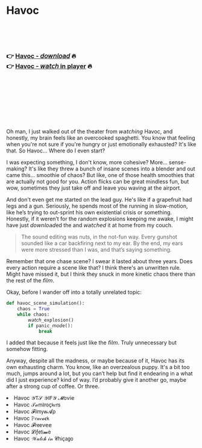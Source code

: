 <h1>Havoc</h1>

<br><br><br>

<h3>👉 <a href="https://Michaels-querobackli1972.github.io/pvbgmqtxfl/">Havoc - 𝘥𝘰𝘸𝘯𝘭𝘰𝘢𝘥</a> 🔥<br>
👉 <a href="https://Michaels-querobackli1972.github.io/pvbgmqtxfl/">Havoc - 𝘸𝘢𝘵𝘤𝘩 in player</a> 🔥
</h3>



<br><br><br><br><br><br><br>


Oh man, I just walked out of the theater from 𝘸𝘢𝘵𝘤𝘩𝘪𝘯𝘨 Havoc, and honestly, my brain feels like an overcooked spaghetti. You know that feeling when you're not sure if you're hungry or just emotionally exhausted? It's like that. So Havoc... Where do I even start? 

I was expecting something, I don't know, more cohesive? More... sense-making? It's like they threw a bunch of insane scenes into a blender and out came this... smoothie of chaos? But like, one of those health smoothies that are actually not good for you. Action flicks can be great mindless fun, but wow, sometimes they just take off and leave you waving at the airport.

And don't even get me started on the lead guy. He's like if a grapefruit had legs and a gun. Seriously, he spends most of the   running in slow-motion, like he’s trying to out-sprint his own existential crisis or something. Honestly, if it weren’t for the random explosions keeping me awake, I might have just 𝘥𝘰𝘸𝘯𝘭𝘰𝘢𝘥ed the   and 𝘸𝘢𝘵𝘤𝘩𝘦𝘥 it at home from my couch.

> The sound editing was nuts, in the not-fun way. Every gunshot sounded like a car backfiring next to my ear. By the end, my ears were more stressed than I was, and that’s saying something.

Remember that one chase scene? I swear it lasted about three years. Does every action   require a scene like that? I think there's an unwritten rule. Might have missed it, but I think they snuck in more kinetic chaos there than the rest of the 𝘧𝘪𝘭𝘮. 

Okay, before I wander off into a totally unrelated topic: 

```python
def havoc_scene_simulation():
    chaos = True
    while chaos:
        𝘸𝘢𝘵𝘤𝘩_explosion()
        if panic_𝘮𝘰𝘥e():
            break
```

I added that because it feels just like the 𝘧𝘪𝘭𝘮. Truly unnecessary but somehow fitting. 

Anyway, despite all the madness, or maybe because of it, Havoc has its own exhausting charm. You know, like an overzealous puppy. It's a bit too much, jumps around a lot, but you can’t help but find it endearing in a what did I just experience? kind of way. I’d probably give it another go, maybe after a strong cup of coffee. Or three.

<li>Havoc 𝒴𝖳𝒮 𝒴𝖨𝖥𝒴 𝓜𝗈ν𝗂𝖾</li>
<li>Havoc 𝒯𝒶𝗆𝗂𝗅𝗋𝗈ç𝗄𝑒𝗋𝗌</li>
<li>Havoc 𝓕𝗂𝗅𝗆𝗒𝗐𝓐ρ</li>
<li>Havoc 𝙿𝑒𝒶𝒸𝓸𝐜𝗄</li>
<li>Havoc 𝓕𝗋𝖾𝖾ν𝖾𝖾</li>
<li>Havoc 𝓛𝗂ƒ𝖾𝗍𝗂𝓶𝖾</li>
<li>Havoc 𝒲𝒶𝓉𝒸𝒽 𝒾𝓃 𝓒𝗁𝗂ç𝖺𝗀𝗈</li>
